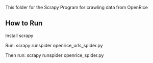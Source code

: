 This folder for the Scrapy Program for crawling data from OpenRice

## How to Run

Install scrapy

Run: scrapy runspider openrice_urls_spider.py

Then run: scrapy runspider openrice_spider.py
